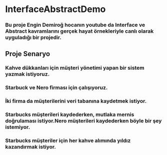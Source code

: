 # InterfaceAbstractDemo
### Bu proje Engin Demiroğ hocanın youtube da Interface ve Abstract kavramlarını gerçek hayat örnekleriyle canlı olarak uyguladığı bir projedir.

## Proje Senaryo

### Kahve dükkanları için müşteri yönetimi yapan bir sistem yazmak istiyoruz.

### Starbuck ve Nero firması için çalışıyoruz.

### İki firma da müşterilerini veri tabanına kaydetmek istiyor.

### Starbucks müşterileri kaydederken, mutlaka mernis doğrulaması istiyor.Nero müşterileri kaydederken böyle bir şey istemiyor.

### Starbucks müşteriler için her kahve alımında yıldız kazandırmak istiyor.
